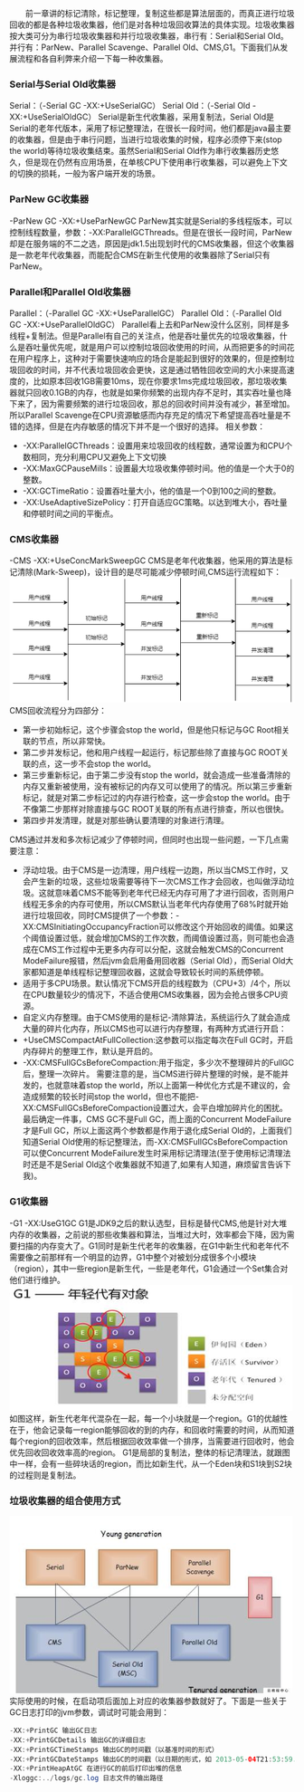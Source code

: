 &ensp;&ensp;&ensp;&ensp;前一章讲的标记清除，标记整理，复制这些都是算法层面的，而真正进行垃圾回收的都是各种垃圾收集器，他们是对各种垃圾回收算法的具体实现。垃圾收集器按大类可分为串行垃圾收集器和并行垃圾收集器，串行有：Serial和Serial Old。并行有：ParNew、Parallel Scavenge、Parallel Old、CMS,G1。下面我们从发展流程和各自利弊来介绍一下每一种收集器。


### Serial与Serial Old收集器
Serial：（-Serial GC -XX:+UseSerialGC）
Serial Old：（-Serial Old -XX:+UseSerialOldGC）
Serial是新生代收集器，采用复制法，Serial Old是Serial的老年代版本，采用了标记整理法，在很长一段时间，他们都是java最主要的收集器，但是由于串行问题，当进行垃圾收集的时候，程序必须停下来(stop the world)等待垃圾收集结束。虽然Serial和Serial Old作为串行收集器历史悠久，但是现在仍然有应用场景，在单核CPU下使用串行收集器，可以避免上下文的切换的损耗，一般为客户端开发的场景。  



### ParNew GC收集器
-ParNew GC -XX:+UseParNewGC
ParNew其实就是Serial的多线程版本，可以控制线程数量，参数：-XX:ParallelGCThreads。但是在很长一段时间，ParNew却是在服务端的不二之选，原因是jdk1.5出现划时代的CMS收集器，但这个收集器是一款老年代收集器，而能配合CMS在新生代使用的收集器除了Serial只有ParNew。

### Parallel和Parallel Old收集器
Parallel：（-Parallel GC -XX:+UseParallelGC）
Parallel Old：（-Parallel Old GC -XX:+UseParallelOldGC）
Parallel看上去和ParNew没什么区别，同样是多线程+复制法。但是Parallel有自己的关注点，他是吞吐量优先的垃圾收集器，什么是吞吐量优先呢，就是用户可以控制垃圾回收使用的时间，从而把更多的时间花在用户程序上，这种对于需要快速响应的场合是能起到很好的效果的，但是控制垃圾回收的时间，并不代表垃圾回收会更快，这是通过牺牲回收空间的大小来提高速度的，比如原本回收1GB需要10ms，现在你要求1ms完成垃圾回收，那垃圾收集器就只回收0.1GB的内存，也就是如果你频繁的出现内存不足时，其实吞吐量也降下来了，因为需要频繁的进行垃圾回收，那总的回收时间并没有减少，甚至增加。所以Parallel Scavenge在CPU资源敏感而内存充足的情况下希望提高吞吐量是不错的选择，但是在内存敏感的情况下并不是一个很好的选择。
相关参数：
- -XX:ParallelGCThreads：设置用来垃圾回收的线程数，通常设置为和CPU个数相同，充分利用CPU又避免上下文切换
- -XX:MaxGCPauseMills：设置最大垃圾收集停顿时间。他的值是一个大于0的整数。
- -XX:GCTimeRatio：设置吞吐量大小，他的值是一个0到100之间的整数。
- -XX:UseAdaptiveSizePolicy：打开自适应GC策略。以达到堆大小，吞吐量和停顿时间之间的平衡点。



### CMS收集器
-CMS -XX:+UseConcMarkSweepGC
CMS是老年代收集器，他采用的算法是标记清除(Mark-Sweep)，设计目的是尽可能减少停顿时间,CMS运行流程如下：
![cms流程图](..\picture_back_up\cms_process.png)
CMS回收流程分为四部分：
- 第一步初始标记，这个步骤会stop the world，但是他只标记与GC Root相关联的节点，所以非常快。
- 第二步并发标记，他和用户线程一起运行，标记那些除了直接与GC ROOT关联的点，这一步不会stop the world。
- 第三步重新标记，由于第二步没有stop the world，就会造成一些准备清除的内存又重新被使用，没有被标记的内存又可以使用了的情况。所以第三步重新标记，就是对第二步标记过的内存进行检查，这一步会stop the world。由于不像第二步那样对除直接与GC ROOT关联的所有点进行排查，所以也很快。
- 第四步并发清理，就是对那些确认要清理的对象进行清理。

CMS通过并发和多次标记减少了停顿时间，但同时也出现一些问题，一下几点需要注意：
- 浮动垃圾。由于CMS是一边清理，用户线程一边跑，所以当CMS工作时，又会产生新的垃圾，这些垃圾需要等待下一次CMS工作才会回收，也叫做浮动垃圾。这就意味着CMS不能等到老年代已经无内存可用了才进行回收，否则用户线程无多余的内存可使用，所以CMS默认当老年代内存使用了68%时就开始进行垃圾回收，同时CMS提供了一个参数：-XX:CMSInitiatingOccupancyFraction可以修改这个开始回收的阈值。如果这个阈值设置过低，就会增加CMS的工作次数，而阈值设置过高，则可能也会造成在CMS工作过程中无更多内存可以分配，这就会触发CMS的Concurrent ModeFailure报错，然后jvm会启用备用回收器（Serial Old），而Serial Old大家都知道是单线程标记整理回收器，这就会导致较长时间的系统停顿。
- 适用于多CPU场景。默认情况下CMS开启的线程数为（CPU+3）/4个，所以在CPU数量较少的情况下，不适合使用CMS收集器，因为会抢占很多CPU资源。
- 自定义内存整理。由于CMS使用的是标记-清除算法，系统运行久了就会造成大量的碎片化内存，所以CMS也可以进行内存整理，有两种方式进行开启：
- +UseCMSCompactAtFullCollection:这参数可以指定每次在Full GC时，开启内存碎片的整理工作，默认是开启的。
- -XX:CMSFullGCsBeforeCompaction:用于指定，多少次不整理碎片的FullGC后，整理一次碎片。
需要注意的是，当CMS进行碎片整理的时候，是不能并发的，也就意味着stop the world，所以上面第一种优化方式是不建议的，会造成频繁的较长时间stop the world，但也不能把-XX:CMSFullGCsBeforeCompaction设置过大，会平白增加碎片化的困扰。
最后确定一件事，CMS GC不是Full GC，而上面的Concurrent ModeFailure才是Full GC，所以上面这两个参数都是作用于退化成Serial Old的，上面我们知道Serial Old使用的标记整理法，而-XX:CMSFullGCsBeforeCompaction可以使Concurrent ModeFailure发生时采用标记清理法(至于使用标记清理法时还是不是Serial Old这个收集器就不知道了,如果有人知道，麻烦留言告诉下我)。





### G1收集器
-G1 -XX:UseG1GC
G1是JDK9之后的默认选型，目标是替代CMS,他是针对大堆内存的收集器，之前说的那些收集器和算法，当堆过大时，效率都会下降，因为需要扫描的内存变大了。G1同时是新生代老年的收集器，在G1中新生代和老年代不需要像之前那样有一个明显的边界，G1中整个对被划分成很多个小模块（region），其中一些region是新生代，一些是老年代，G1会通过一个Set集合对他们进行维护。
![G1的模型](..\picture_back_up\G1_model.jpg)
如图这样，新生代老年代混杂在一起，每一个小块就是一个region。G1的优越性在于，他会记录每一region能够回收的到的内存，和回收时需要的时间，从而知道每个region的回收效率，然后根据回收效率做一个排序，当需要进行回收时，他会优先回收回收效率高的region。
G1是局部的复制法，整体的标记清理法，就跟图中一样，会有一些碎块话的region，而比如新生代，从一个Eden块和S1块到S2块的过程则是复制法。



### 垃圾收集器的组合使用方式
![垃圾收集器组合](..\picture_back_up\gc_group.jpg)
实际使用的时候，在启动项后面加上对应的收集器参数就好了。下面是一些关于GC日志打印的jvm参数，调试时可能会用到：
```java
-XX:+PrintGC 输出GC日志
-XX:+PrintGCDetails 输出GC的详细日志
-XX:+PrintGCTimeStamps 输出GC的时间戳（以基准时间的形式）
-XX:+PrintGCDateStamps 输出GC的时间戳（以日期的形式，如 2013-05-04T21:53:59.234+0800）
-XX:+PrintHeapAtGC 在进行GC的前后打印出堆的信息
-Xloggc:../logs/gc.log 日志文件的输出路径
```
